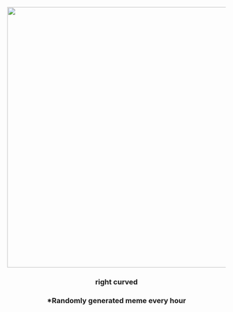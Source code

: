 <p align="center">
        <img src="https://i.redd.it/41whudx3ky1a1.jpg" width="600" height="600">
        </p>
        <h3 align="center">right curved</h3>
        <h3 align="center">*Randomly generated meme every hour</h3>
    